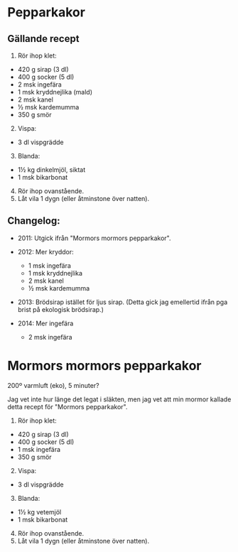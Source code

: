 Pepparkakor
===========

Gällande recept
---------------

1. Rör ihop klet:
  * 420 g sirap (3 dl)
  * 400 g socker (5 dl)
  * 2 msk ingefära
  * 1 msk kryddnejlika (mald)
  * 2 msk kanel
  * ½ msk kardemumma
  * 350 g smör
2. Vispa:
  * 3 dl vispgrädde
3. Blanda:
  * 1½ kg dinkelmjöl, siktat
  * 1 msk bikarbonat
4. Rör ihop ovanstående.
5. Låt vila 1 dygn (eller åtminstone över natten).


Changelog:
----------

* 2011: Utgick ifrån "Mormors mormors pepparkakor".

* 2012: Mer kryddor:
  * 1 msk ingefära
  * 1 msk kryddnejlika
  * 2 msk kanel
  * ½ msk kardemumma

* 2013: Brödsirap istället för ljus sirap.  (Detta gick jag emellertid ifrån pga brist på ekologisk brödsirap.)

* 2014: Mer ingefära
  * 2 msk ingefära



Mormors mormors pepparkakor
===========================

200º varmluft (eko), 5 minuter?

Jag vet inte hur länge det legat i släkten, men jag vet att min mormor kallade detta recept för
"Mormors pepparkakor".

1. Rör ihop klet:
  * 420 g sirap (3 dl)
  * 400 g socker (5 dl)
  * 1 msk ingefära
  * 350 g smör
2. Vispa:
  * 3 dl vispgrädde
3. Blanda:
  * 1½ kg vetemjöl
  * 1 msk bikarbonat
4. Rör ihop ovanstående.
5. Låt vila 1 dygn (eller åtminstone över natten).

